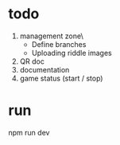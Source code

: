 # todo
1. management zone\
    - Define branches
    - Uploading riddle images
2. QR doc
3. documentation
4. game status (start / stop)



# run
npm run dev


